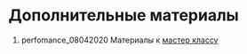 # Дополнительные материалы

1. perfomance_08042020 Материалы к [мастер классу](https://www.youtube.com/watch?v=C9_YsLkWn2w)

